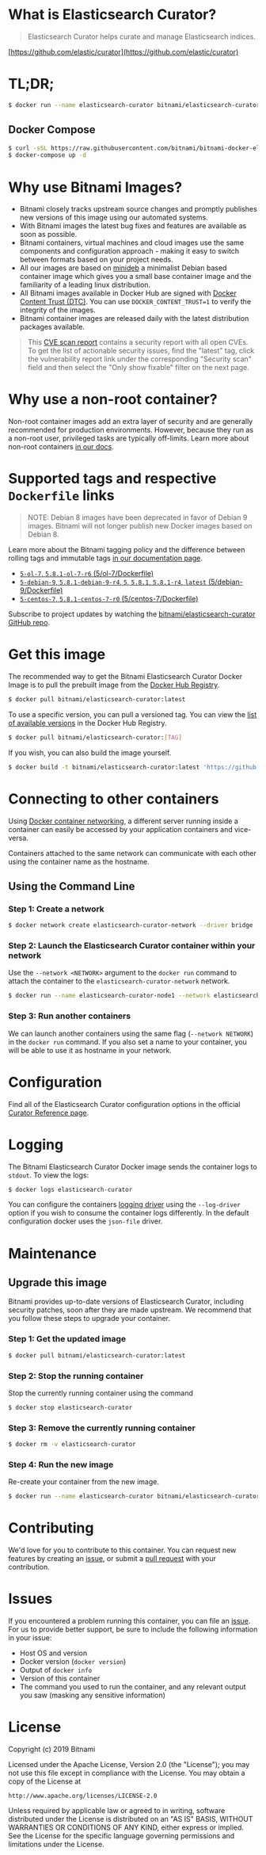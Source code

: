 # What is Elasticsearch Curator?

> Elasticsearch Curator helps curate and manage Elasticsearch indices.

[https://github.com/elastic/curator](https://github.com/elastic/curator)

# TL;DR;

```bash
$ docker run --name elasticsearch-curator bitnami/elasticsearch-curator:latest
```

## Docker Compose

```bash
$ curl -sSL https://raw.githubusercontent.com/bitnami/bitnami-docker-elasticsearch-curator/master/docker-compose.yml > docker-compose.yml
$ docker-compose up -d
```

# Why use Bitnami Images?

* Bitnami closely tracks upstream source changes and promptly publishes new versions of this image using our automated systems.
* With Bitnami images the latest bug fixes and features are available as soon as possible.
* Bitnami containers, virtual machines and cloud images use the same components and configuration approach - making it easy to switch between formats based on your project needs.
* All our images are based on [minideb](https://github.com/bitnami/minideb) a minimalist Debian based container image which gives you a small base container image and the familiarity of a leading linux distribution.
* All Bitnami images available in Docker Hub are signed with [Docker Content Trust (DTC)](https://docs.docker.com/engine/security/trust/content_trust/). You can use `DOCKER_CONTENT_TRUST=1` to verify the integrity of the images.
* Bitnami container images are released daily with the latest distribution packages available.

> This [CVE scan report](https://quay.io/repository/bitnami/elasticsearch-curator?tab=tags) contains a security report with all open CVEs. To get the list of actionable security issues, find the "latest" tag, click the vulnerability report link under the corresponding "Security scan" field and then select the "Only show fixable" filter on the next page.

# Why use a non-root container?

Non-root container images add an extra layer of security and are generally recommended for production environments. However, because they run as a non-root user, privileged tasks are typically off-limits. Learn more about non-root containers [in our docs](https://docs.bitnami.com/containers/how-to/work-with-non-root-containers/).

# Supported tags and respective `Dockerfile` links

> NOTE: Debian 8 images have been deprecated in favor of Debian 9 images. Bitnami will not longer publish new Docker images based on Debian 8.

Learn more about the Bitnami tagging policy and the difference between rolling tags and immutable tags [in our documentation page](https://docs.bitnami.com/containers/how-to/understand-rolling-tags-containers/).


* [`5-ol-7`, `5.8.1-ol-7-r6` (5/ol-7/Dockerfile)](https://github.com/bitnami/bitnami-docker-elasticsearch-curator/blob/5.8.1-ol-7-r6/5/ol-7/Dockerfile)
* [`5-debian-9`, `5.8.1-debian-9-r4`, `5`, `5.8.1`, `5.8.1-r4`, `latest` (5/debian-9/Dockerfile)](https://github.com/bitnami/bitnami-docker-elasticsearch-curator/blob/5.8.1-debian-9-r4/5/debian-9/Dockerfile)
* [`5-centos-7`, `5.8.1-centos-7-r0` (5/centos-7/Dockerfile)](https://github.com/bitnami/bitnami-docker-elasticsearch-curator/blob/5.8.1-centos-7-r0/5/centos-7/Dockerfile)

Subscribe to project updates by watching the [bitnami/elasticsearch-curator GitHub repo](https://github.com/bitnami/bitnami-docker-elasticsearch-curator).

# Get this image

The recommended way to get the Bitnami Elasticsearch Curator Docker Image is to pull the prebuilt image from the [Docker Hub Registry](https://hub.docker.com/r/bitnami/elasticsearch-curator).

```bash
$ docker pull bitnami/elasticsearch-curator:latest
```

To use a specific version, you can pull a versioned tag. You can view the [list of available versions](https://hub.docker.com/r/bitnami/elasticsearch-curator/tags/) in the Docker Hub Registry.

```bash
$ docker pull bitnami/elasticsearch-curator:[TAG]
```

If you wish, you can also build the image yourself.

```bash
$ docker build -t bitnami/elasticsearch-curator:latest 'https://github.com/bitnami/bitnami-docker-elasticsearch-curator.git#master:5/debian-9'
```

# Connecting to other containers

Using [Docker container networking](https://docs.docker.com/engine/userguide/networking/), a different server running inside a container can easily be accessed by your application containers and vice-versa.

Containers attached to the same network can communicate with each other using the container name as the hostname.

## Using the Command Line

### Step 1: Create a network

```bash
$ docker network create elasticsearch-curator-network --driver bridge
```

### Step 2: Launch the Elasticsearch Curator container within your network

Use the `--network <NETWORK>` argument to the `docker run` command to attach the container to the `elasticsearch-curator-network` network.

```bash
$ docker run --name elasticsearch-curator-node1 --network elasticsearch-curator-network bitnami/elasticsearch-curator:latest
```

### Step 3: Run another containers

We can launch another containers using the same flag (`--network NETWORK`) in the `docker run` command. If you also set a name to your container, you will be able to use it as hostname in your network.

# Configuration

Find all of the Elasticsearch Curator configuration options in the official [Curator Reference page](https://www.elastic.co/guide/en/elasticsearch/client/curator/current/index.html).

# Logging

The Bitnami Elasticsearch Curator Docker image sends the container logs to `stdout`. To view the logs:

```bash
$ docker logs elasticsearch-curator
```

You can configure the containers [logging driver](https://docs.docker.com/engine/admin/logging/overview/) using the `--log-driver` option if you wish to consume the container logs differently. In the default configuration docker uses the `json-file` driver.

# Maintenance

## Upgrade this image

Bitnami provides up-to-date versions of Elasticsearch Curator, including security patches, soon after they are made upstream. We recommend that you follow these steps to upgrade your container.

### Step 1: Get the updated image

```bash
$ docker pull bitnami/elasticsearch-curator:latest
```

### Step 2: Stop the running container

Stop the currently running container using the command

```bash
$ docker stop elasticsearch-curator
```

### Step 3: Remove the currently running container

```bash
$ docker rm -v elasticsearch-curator
```

### Step 4: Run the new image

Re-create your container from the new image.

```bash
$ docker run --name elasticsearch-curator bitnami/elasticsearch-curator:latest
```

# Contributing

We'd love for you to contribute to this container. You can request new features by creating an [issue](https://github.com/bitnami/bitnami-docker-elasticsearch-curator/issues), or submit a [pull request](https://github.com/bitnami/bitnami-docker-elasticsearch-curator/pulls) with your contribution.

# Issues

If you encountered a problem running this container, you can file an [issue](https://github.com/bitnami/bitnami-docker-elasticsearch-curator/issues). For us to provide better support, be sure to include the following information in your issue:

- Host OS and version
- Docker version (`docker version`)
- Output of `docker info`
- Version of this container
- The command you used to run the container, and any relevant output you saw (masking any sensitive information)

# License

Copyright (c) 2019 Bitnami

Licensed under the Apache License, Version 2.0 (the "License");
you may not use this file except in compliance with the License.
You may obtain a copy of the License at

    http://www.apache.org/licenses/LICENSE-2.0

Unless required by applicable law or agreed to in writing, software
distributed under the License is distributed on an "AS IS" BASIS,
WITHOUT WARRANTIES OR CONDITIONS OF ANY KIND, either express or implied.
See the License for the specific language governing permissions and
limitations under the License.

